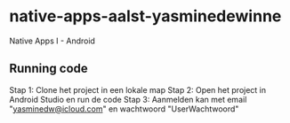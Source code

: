 # native-apps-aalst-yasminedewinne
Native Apps I - Android

## Running code
Stap 1: Clone het project in een lokale map 
Stap 2: Open het project in Android Studio en run de code
Stap 3: Aanmelden kan met email "yasminedw@icloud.com" en wachtwoord "UserWachtwoord"
